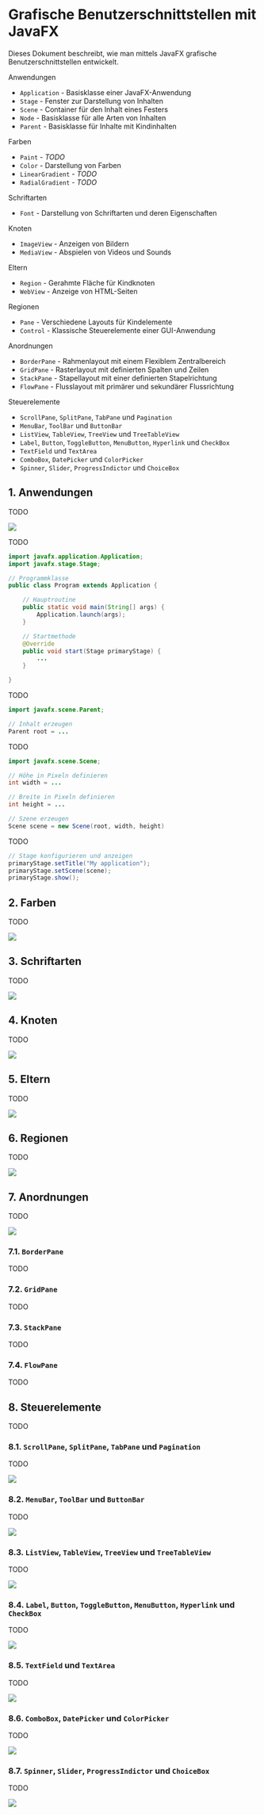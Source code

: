 # Grafische Benutzerschnittstellen mit JavaFX

Dieses Dokument beschreibt, wie man mittels JavaFX grafische Benutzerschnittstellen entwickelt.

Anwendungen

* `Application` - Basisklasse einer JavaFX-Anwendung
* `Stage` - Fenster zur Darstellung von Inhalten
* `Scene` - Container für den Inhalt eines Festers
* `Node` - Basisklasse für alle Arten von Inhalten
* `Parent` - Basisklasse für Inhalte mit Kindinhalten

Farben

* `Paint` - *TODO*
* `Color` - Darstellung von Farben
* `LinearGradient` - *TODO*
* `RadialGradient` - *TODO*

Schriftarten

* `Font` - Darstellung von Schriftarten und deren Eigenschaften

Knoten

* `ImageView` - Anzeigen von Bildern
* `MediaView` - Abspielen von Videos und Sounds

Eltern

* `Region` - Gerahmte Fläche für Kindknoten
* `WebView` - Anzeige von HTML-Seiten

Regionen

* `Pane` - Verschiedene Layouts für Kindelemente
* `Control` - Klassische Steuerelemente einer GUI-Anwendung

Anordnungen

* `BorderPane` - Rahmenlayout mit einem Flexiblem Zentralbereich
* `GridPane` - Rasterlayout mit definierten Spalten und Zeilen
* `StackPane` - Stapellayout mit einer definierten Stapelrichtung
* `FlowPane` - Flusslayout mit primärer und sekundärer Flussrichtung

Steuerelemente

* `ScrollPane`, `SplitPane`, `TabPane` und `Pagination`
* `MenuBar`, `ToolBar` und `ButtonBar`
* `ListView`, `TableView`, `TreeView` und `TreeTableView`
* `Label`, `Button`, `ToggleButton`, `MenuButton`, `Hyperlink` und `CheckBox`
* `TextField` und `TextArea`
* `ComboBox`, `DatePicker` und `ColorPicker`
* `Spinner`, `Slider`, `ProgressIndictor` und `ChoiceBox`

## 1. Anwendungen

TODO

![](../Grafiken/JavaFX/Stage.svg)

TODO

```java
import javafx.application.Application;
import javafx.stage.Stage;

// Programmklasse
public class Program extends Application {

    // Hauptroutine
    public static void main(String[] args) {
        Application.launch(args);
    }

    // Startmethode
    @Override
    public void start(Stage primaryStage) {
        ...
    }

}
```

TODO

```java
import javafx.scene.Parent;

// Inhalt erzeugen
Parent root = ...
```

TODO

```java
import javafx.scene.Scene;

// Höhe in Pixeln definieren
int width = ...

// Breite in Pixeln definieren
int height = ...

// Szene erzeugen
Scene scene = new Scene(root, width, height) 
```

TODO

```java
// Stage konfigurieren und anzeigen
primaryStage.setTitle("My application");
primaryStage.setScene(scene);
primaryStage.show();
```

## 2. Farben

TODO

![](../Grafiken/JavaFX/Paint.svg)

## 3. Schriftarten

TODO

![](../Grafiken/JavaFX/Font.svg)

## 4. Knoten

TODO

![](../Grafiken/JavaFX/Node.svg)

## 5. Eltern

TODO

![](../Grafiken/JavaFX/Parent.svg)

## 6. Regionen

TODO

![](../Grafiken/JavaFX/Region.svg)

## 7. Anordnungen

TODO

![](../Grafiken/JavaFX/Pane.svg)

### 7.1. `BorderPane`

TODO

### 7.2. `GridPane`

TODO

### 7.3. `StackPane`

TODO

### 7.4. `FlowPane`

TODO

## 8. Steuerelemente

TODO

### 8.1. `ScrollPane`, `SplitPane`, `TabPane` und `Pagination`

TODO

![](../Grafiken/JavaFX/Controls/Pane.svg)

### 8.2. `MenuBar`, `ToolBar` und `ButtonBar`

TODO

![](../Grafiken/JavaFX/Controls/Bar.svg)

### 8.3. `ListView`, `TableView`, `TreeView` und `TreeTableView`

TODO

![](../Grafiken/JavaFX/Controls/View.svg)

### 8.4. `Label`, `Button`, `ToggleButton`, `MenuButton`, `Hyperlink` und `CheckBox`

TODO

![](../Grafiken/JavaFX/Controls/Labeled.svg)

### 8.5. `TextField` und `TextArea`

TODO

![](../Grafiken/JavaFX/Controls/TextInput.svg)

### 8.6. `ComboBox`, `DatePicker` und `ColorPicker`

TODO

![](../Grafiken/JavaFX/Controls/ComboBox.svg)

### 8.7. `Spinner`, `Slider`, `ProgressIndictor` und `ChoiceBox`

TODO

![](../Grafiken/JavaFX/Controls/Other.svg)